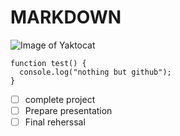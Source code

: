 # MARKDOWN

![Image of Yaktocat](https://octodex.github.com/images/yaktocat.png)
```
function test() {
  console.log("nothing but github");
}
```
- [ ] complete project
- [ ] Prepare presentation
- [ ] Final reherssal
